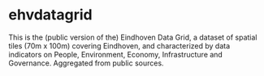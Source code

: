 # ehvdatagrid
This is the (public version of the) Eindhoven Data Grid, a dataset of spatial tiles (70m x 100m) covering Eindhoven, and characterized by data indicators on People, Environment, Economy, Infrastructure and Governance. Aggregated from public sources.
